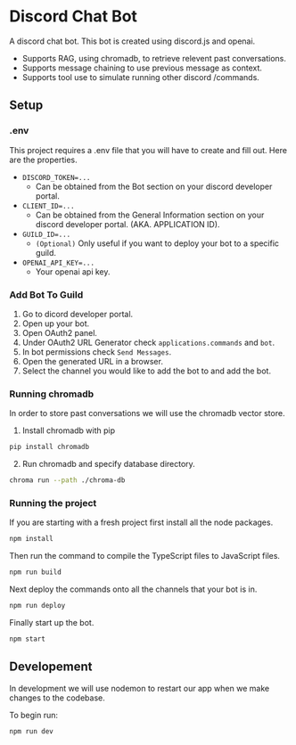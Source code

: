 # Discord Chat Bot

A discord chat bot. This bot is created using discord.js and openai.
- Supports RAG, using chromadb, to retrieve relevent past conversations.
- Supports message chaining to use previous message as context.
- Supports tool use to simulate running other discord /commands.


## Setup


### .env

This project requires a .env file that you will have to create and fill out. Here are the properties.
- `DISCORD_TOKEN=...`
    - Can be obtained from the Bot section on your discord developer portal.
- `CLIENT_ID=...`
    - Can be obtained from the General Information section on your discord developer portal. (AKA. APPLICATION ID).
- `GUILD_ID=...`
    - `(Optional)` Only useful if you want to deploy your bot to a specific guild.
- `OPENAI_API_KEY=...`
    - Your openai api key.

### Add Bot To Guild
1. Go to dicord developer portal.
2. Open up your bot.
3. Open OAuth2 panel.
4. Under OAuth2 URL Generator check `applications.commands` and `bot`.
5. In bot permissions check `Send Messages`.
6. Open the generated URL in a browser.
7. Select the channel you would like to add the bot to and add the bot.

### Running chromadb
In order to store past conversations we will use the chromadb vector store.

1. Install chromadb with pip
```bash
pip install chromadb
```
2. Run chromadb and specify database directory.
```bash
chroma run --path ./chroma-db
```

### Running the project

If you are starting with a fresh project first install all the node packages.
```bash
npm install
```

Then run the command to compile the TypeScript files to JavaScript files. 
```bash
npm run build
```

Next deploy the commands onto all the channels that your bot is in.
```bash
npm run deploy
```

Finally start up the bot.
```bash
npm start
```

## Developement
In development we will use nodemon to restart our app when we make changes to the codebase.

To begin run:
```bash
npm run dev
```